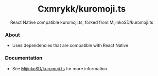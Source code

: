 <div align="center">
  <h1>Cxmrykk/kuromoji.ts</h1>
  <p>React Native compatible kuromoji.ts, forked from MijinkoSD/kuromoji.ts</p>
</div>

### About
- Uses dependencies that are compatible with React Native

### Documentation
- See [MijinkoSD/kuromoji.ts](https://github.com/MijinkoSD/kuromoji.ts) for more information
